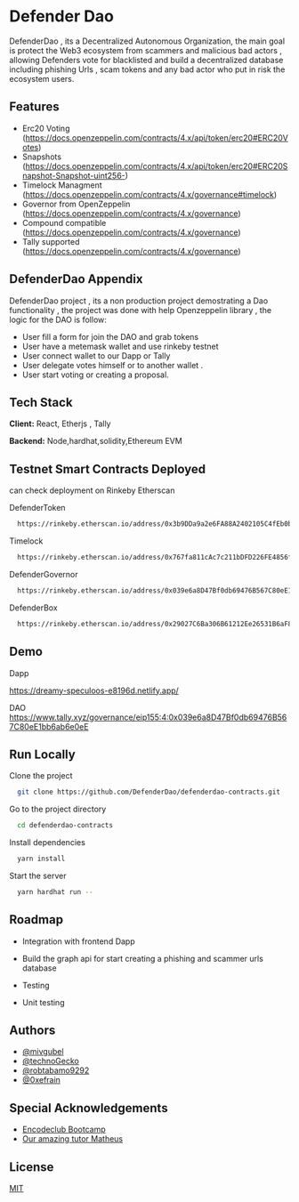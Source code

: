
# Defender Dao

DefenderDao , its a Decentralized Autonomous Organization, the main goal is protect the Web3 ecosystem from scammers and malicious bad actors , allowing Defenders vote for blacklisted and build a decentralized database including phishing Urls , scam tokens and  any  bad actor who put in risk the ecosystem users.  


## Features

- Erc20 Voting  (https://docs.openzeppelin.com/contracts/4.x/api/token/erc20#ERC20Votes)
- Snapshots (https://docs.openzeppelin.com/contracts/4.x/api/token/erc20#ERC20Snapshot-Snapshot-uint256-)
- Timelock Managment (https://docs.openzeppelin.com/contracts/4.x/governance#timelock)
- Governor from OpenZeppelin (https://docs.openzeppelin.com/contracts/4.x/governance)
- Compound compatible (https://docs.openzeppelin.com/contracts/4.x/governance)
- Tally supported (https://docs.openzeppelin.com/contracts/4.x/governance)


## DefenderDao Appendix

DefenderDao project , its a non production project demostrating a Dao functionality , the project was done with help Openzeppelin library , the logic for the DAO is follow:

- User fill a form  for join the DAO and grab tokens
- User have a metemask wallet and use rinkeby testnet
- User connect wallet to our Dapp or Tally 
- User delegate votes himself or  to another wallet .
- User start voting or creating a  proposal.

 


## Tech Stack

**Client:** React, Etherjs , Tally

**Backend:** Node,hardhat,solidity,Ethereum EVM


## Testnet Smart Contracts Deployed

can check deployment on Rinkeby Etherscan

DefenderToken

```bash
  https://rinkeby.etherscan.io/address/0x3b9DDa9a2e6FA88A2402105C4fEb0b044F71Ff5c
```

Timelock
```bash
  https://rinkeby.etherscan.io/address/0x767fa811cAc7c211bDFD226FE4856f9256bF276f
```

DefenderGovernor
```bash
  https://rinkeby.etherscan.io/address/0x039e6a8D47Bf0db69476B567C80eE1bb6ab6e0eE
```
DefenderBox
```bash
  https://rinkeby.etherscan.io/address/0x29027C6Ba306B61212Ee26531B6aF804d26DD961
```




## Demo


Dapp 

https://dreamy-speculoos-e8196d.netlify.app/

DAO  https://www.tally.xyz/governance/eip155:4:0x039e6a8D47Bf0db69476B567C80eE1bb6ab6e0eE


## Run Locally

Clone the project

```bash
  git clone https://github.com/DefenderDao/defenderdao-contracts.git
```

Go to the project directory

```bash
  cd defenderdao-contracts
```

Install dependencies

```bash
  yarn install
```

Start the server

```bash
  yarn hardhat run --
```


## Roadmap

- Integration with frontend Dapp

- Build the graph api for  start creating a phishing and scammer urls database

- Testing 

- Unit testing 


## Authors

- [@mivgubel](https://github.com/mivgubel)
- [@technoGecko](https://github.com/TechnoGecko)
- [@robtabamo9292](https://github.com/robtabamo9292)
- [@0xefrain](https://github.com/0xefrain)



##  Special Acknowledgements

 - [Encodeclub Bootcamp](https://www.encode.club/encode-bootcamps)
 - [Our amazing tutor Matheus ](https://github.com/MatheusDaros)
 


## License

[MIT](https://choosealicense.com/licenses/mit/)

